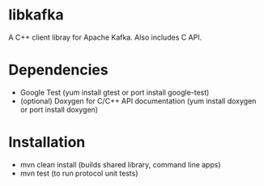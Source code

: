 libkafka
========

A C++ client libray for Apache Kafka. Also includes C API.

Dependencies
============

* Google Test (yum install gtest or port install google-test)
* (optional) Doxygen for C/C++ API documentation (yum install doxygen or port install doxygen)

Installation
============

* mvn clean install (builds shared library, command line apps)
* mvn test (to run protocol unit tests)
